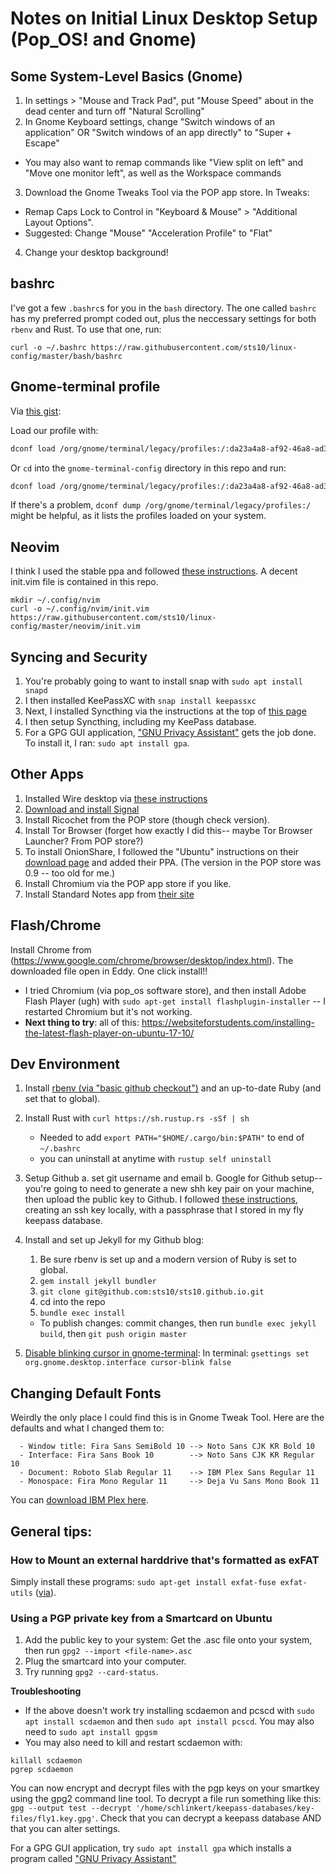# Notes on Initial Linux Desktop Setup (Pop_OS! and Gnome)

## Some System-Level Basics (Gnome)
1. In settings > "Mouse and Track Pad", put "Mouse Speed" about in the dead center and turn off "Natural Scrolling"
2. In Gnome Keyboard settings, change "Switch windows of an application" OR "Switch windows of an app directly" to "Super + Escape"
  - You may also want to remap commands like "View split on left" and "Move one monitor left", as well as the Workspace commands
3. Download the Gnome Tweaks Tool via the POP app store. In Tweaks:
  - Remap Caps Lock to Control in "Keyboard & Mouse" > "Additional Layout Options". 
  - Suggested: Change "Mouse" "Acceleration Profile" to "Flat"
4. Change your desktop background!

## bashrc

I've got a few `.bashrc`s for you in the `bash` directory. The one called `bashrc` has my preferred prompt coded out, plus the neccessary settings for both `rbenv` and Rust. To use that one, run:

```
curl -o ~/.bashrc https://raw.githubusercontent.com/sts10/linux-config/master/bash/bashrc
```

## Gnome-terminal profile

Via [this gist](https://gist.github.com/reavon/0bbe99150810baa5623e5f601aa93afc): 

Load our profile with: 

```bash
dconf load /org/gnome/terminal/legacy/profiles:/:da23a4a8-af92-46a8-ad3e-65fa07a0e113/ < gnome-terminal-config/pink-moon-profile.dconf
```

Or `cd` into the `gnome-terminal-config` directory in this repo and run:

```bash
dconf load /org/gnome/terminal/legacy/profiles:/:da23a4a8-af92-46a8-ad3e-65fa07a0e113/ < pink-moon-profile.dconf
```

If there's a problem, `dconf dump /org/gnome/terminal/legacy/profiles:/` might be helpful, as it lists the profiles loaded on your system.

## Neovim

I think I used the stable ppa and followed [these instructions](https://github.com/neovim/neovim/wiki/Installing-Neovim#ubuntu). A decent init.vim file is contained in this repo. 

```
mkdir ~/.config/nvim
curl -o ~/.config/nvim/init.vim https://raw.githubusercontent.com/sts10/linux-config/master/neovim/init.vim
```

## Syncing and Security
1. You're probably going to want to install snap with `sudo apt install snapd`
2. I then installed KeePassXC with `snap install keepassxc`
3. Next, I installed Syncthing via the instructions at the top of [this page](https://apt.syncthing.net/)
4. I then setup Syncthing, including my KeePass database. 
5. For a GPG GUI application, ["GNU Privacy Assistant"](https://help.ubuntu.com/community/GnuPrivacyGuardHowto#Graphical_Interfaces) gets the job done. To install it, I ran: `sudo apt install gpa`.

## Other Apps
1. Installed Wire desktop via [these instructions](https://medium.com/@wireapp/a-step-forward-for-wire-for-linux-52f0538cac15)
2. [Download and install Signal](https://signal.org/download/)
3. Install Ricochet from the POP store (though check version).
4. Install Tor Browser (forget how exactly I did this-- maybe Tor Browser Launcher? From POP store?)
5. To install OnionShare, I followed the "Ubuntu" instructions on their [download page](https://onionshare.org/#downloads) and added their PPA. (The version in the POP store was 0.9 -- too old for me.) 
6. Install Chromium via the POP app store if you like.
7. Install Standard Notes app from [their site](https://standardnotes.org/getting-started?downloaded=linux)

## Flash/Chrome
Install Chrome from (https://www.google.com/chrome/browser/desktop/index.html). The downloaded file open in Eddy. One click install!!
- I tried Chromium (via pop_os software store), and then install Adobe Flash Player (ugh) with `sudo apt-get install flashplugin-installer` -- I restarted Chromium but it's not working.
- **Next thing to try**: all of this: https://websiteforstudents.com/installing-the-latest-flash-player-on-ubuntu-17-10/

## Dev Environment
1. Install [rbenv (via "basic github checkout")](https://github.com/rbenv/rbenv#basic-github-checkout) and an up-to-date Ruby (and set that to global).
2. Install Rust with `curl https://sh.rustup.rs -sSf | sh`
    - Needed to add `export PATH="$HOME/.cargo/bin:$PATH"` to end of `~/.bashrc`
    - you can uninstall at anytime with `rustup self uninstall`
3. Setup Github
  a. set git username and email
  b. Google for Github setup-- you're going to need to generate a new shh key pair on your machine, then upload the public key to Github. I followed [these instructions](https://help.github.com/articles/generating-a-new-ssh-key-and-adding-it-to-the-ssh-agent/), creating an ssh key locally, with a passphrase that I stored in my fly keepass database.
4. Install and set up Jekyll for my Github blog:
   1. Be sure rbenv is set up and a modern version of Ruby is set to global.
   2. `gem install jekyll bundler`
   3. `git clone git@github.com:sts10/sts10.github.io.git`
   4. cd into the repo
   5. `bundle exec install`

   - To publish changes: commit changes, then run `bundle exec jekyll build`, then `git push origin master`
5. [Disable blinking cursor in gnome-terminal](https://askubuntu.com/a/947573): In terminal: `gsettings set org.gnome.desktop.interface cursor-blink false`

## Changing Default Fonts
Weirdly the only place I could find this is in Gnome Tweak Tool. Here are the defaults and what I changed them to:
```
  - Window title: Fira Sans SemiBold 10 --> Noto Sans CJK KR Bold 10
  - Interface: Fira Sans Book 10        --> Noto Sans CJK KR Regular 10
  - Document: Roboto Slab Regular 11    --> IBM Plex Sans Regular 11
  - Monospace: Fira Mono Regular 11     --> Deja Vu Sans Mono Book 11
```

You can [download IBM Plex here](https://ibm.github.io/type/).

## General tips:

### How to Mount an external harddrive that's formatted as exFAT
Simply install these programs: `sudo apt-get install exfat-fuse exfat-utils` ([via](https://www.reddit.com/r/Ubuntu/comments/6r954q/mount_exfat_drive_in_ubuntu_1704/)). 

### Using a PGP private key from a Smartcard on Ubuntu

1. Add the public key to your system: Get the .asc file onto your system, then run `gpg2 --import <file-name>.asc`
2. Plug the smartcard into your computer.
3. Try running `gpg2 --card-status`. 

**Troubleshooting**
- If the above doesn't work try installing scdaemon and pcscd with `sudo apt install scdaemon` and then `sudo apt install pcscd`. You may also need to `sudo apt install gpgsm`
- You may also need to kill and restart scdaemon with:
```
killall scdaemon
pgrep scdaemon
```

You can now encrypt and decrypt files with the pgp keys on your smartkey using the gpg2 command line tool. To decrypt a file run something like this: `gpg --output test --decrypt '/home/schlinkert/keepass-databases/key-files/fly1.key.gpg'`. Check that you can decrypt a keepass database AND that you can alter settings.

For a GPG GUI application, try `sudo apt install gpa` which installs a program called ["GNU Privacy Assistant"](https://help.ubuntu.com/community/GnuPrivacyGuardHowto#Graphical_Interfaces)
